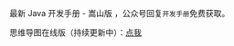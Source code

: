 最新 Java 开发手册 - 嵩山版 ，公众号回复`开发手册`免费获取。

思维导图在线版（持续更新中）：[点我](https://www.processon.com/view/link/60df8cd7e0b34d238be5ca28)



